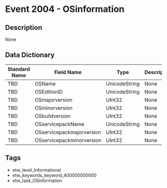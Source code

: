 # Event 2004 - OSinformation

## Description
None

## Data Dictionary
|Standard Name|Field Name|Type|Description|Sample Value|
|---|---|---|---|---|
|TBD|OSName|UnicodeString|None|`None`|
|TBD|OSEditionID|UnicodeString|None|`None`|
|TBD|OSmajorversion|UInt32|None|`None`|
|TBD|OSminorversion|UInt32|None|`None`|
|TBD|OSbuildversion|UInt32|None|`None`|
|TBD|OSservicepackName|UnicodeString|None|`None`|
|TBD|OSservicepackmajorversion|UInt32|None|`None`|
|TBD|OSservicepackminorversion|UInt32|None|`None`|

## Tags
* etw_level_Informational
* etw_keywords_keyword_400000000000
* etw_task_OSinformation